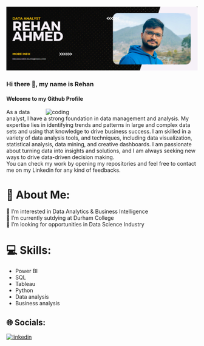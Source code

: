 ![logo](https://github.com/rehanahmed23/rehanahmed23/blob/main/Screenshot%202023-03-24%20214624.png)
### Hi there 👋, my name is Rehan
#### Welcome to my Github Profile
<img align="right" alt="coding" width="400" src="https://user-images.githubusercontent.com/55389276/140866485-8fb1c876-9a8f-4d6a-98dc-08c4981eaf70.gif">

As a data analyst, I have a strong foundation in data management and analysis. My expertise lies in identifying trends and patterns in large and complex data sets and using that knowledge to drive business success. I am skilled in a variety of data analysis tools, and techniques, including data visualization, statistical analysis, data mining, and creative dashboards. I am passionate about turning data into insights and solutions, and I am always seeking new ways to drive data-driven decision making.<br>
You can check my work by opening my repositories and feel free to contact me on my Linkedin for any kind of feedbacks.

# 💫 About Me:
👀 I’m interested in Data Analytics & Business Intelligence<br>🌱 I’m currently sutdying at Durham College<br>💞️ I’m looking for opportunities in Data Science Industry<br>


# 💻 Skills: 
* Power BI
* SQL
* Tableau
* Python
* Data analysis
* Business analysis 

## 🌐 Socials:
[<img src='https://upload.wikimedia.org/wikipedia/commons/c/ca/LinkedIn_logo_initials.png' alt='linkedin' height='40'>](https://https://www.linkedin.com/in/rehan-a-0967161b7//) 







<!-- Proudly created with GPRM ( https://gprm.itsvg.in ) -->

<!---
vinitsangoi/vinitsangoi is a ✨ special ✨ repository because its `README.md` (this file) appears on your GitHub profile.
You can click the Preview link to take a look at your changes.
--->
